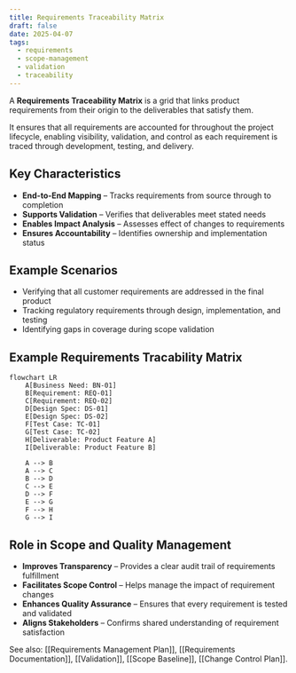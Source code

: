 ```yaml
---
title: Requirements Traceability Matrix
draft: false
date: 2025-04-07
tags:
  - requirements
  - scope-management
  - validation
  - traceability
---
```


A **Requirements Traceability Matrix** is a grid that links product requirements from their origin to the deliverables that satisfy them.

It ensures that all requirements are accounted for throughout the project lifecycle, enabling visibility, validation, and control as each requirement is traced through development, testing, and delivery.

## Key Characteristics

- **End-to-End Mapping** – Tracks requirements from source through to completion  
- **Supports Validation** – Verifies that deliverables meet stated needs  
- **Enables Impact Analysis** – Assesses effect of changes to requirements  
- **Ensures Accountability** – Identifies ownership and implementation status  

## Example Scenarios

- Verifying that all customer requirements are addressed in the final product  
- Tracking regulatory requirements through design, implementation, and testing  
- Identifying gaps in coverage during scope validation  

## Example Requirements Tracability Matrix

```mermaid
flowchart LR
    A[Business Need: BN-01]
    B[Requirement: REQ-01]
    C[Requirement: REQ-02]
    D[Design Spec: DS-01]
    E[Design Spec: DS-02]
    F[Test Case: TC-01]
    G[Test Case: TC-02]
    H[Deliverable: Product Feature A]
    I[Deliverable: Product Feature B]

    A --> B
    A --> C
    B --> D
    C --> E
    D --> F
    E --> G
    F --> H
    G --> I
```

## Role in Scope and Quality Management

- **Improves Transparency** – Provides a clear audit trail of requirements fulfillment  
- **Facilitates Scope Control** – Helps manage the impact of requirement changes  
- **Enhances Quality Assurance** – Ensures that every requirement is tested and validated  
- **Aligns Stakeholders** – Confirms shared understanding of requirement satisfaction  

See also: [[Requirements Management Plan]], [[Requirements Documentation]], [[Validation]], [[Scope Baseline]], [[Change Control Plan]].
